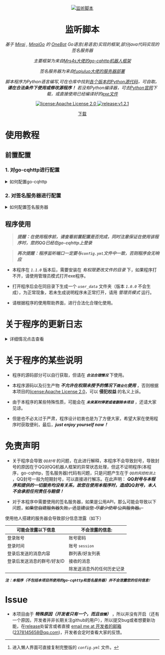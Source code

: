 <p align="center">
  <a href="https://github.com/certainstar/little-Python-software/releases" target="_blank">
    <img src="img/2.ico" width="200" height="200" alt="监听脚本">
  </a>
</p>

<div align="center">

# 监听脚本

_基于 [Mirai](https://github.com/mamoe/mirai) , [MiraiGo](https://github.com/Mrs4s/MiraiGo) 的 [OneBot](https://github.com/howmanybots/onebot/blob/master/README.md) Go语言(易语言)实现的框架,部分java代码实现的签名服务器_

_主要框架为来自[Mrs4s大佬的go-cqhttp机器人框架](https://github.com/Mrs4s/go-cqhttp/)_

_签名服务器为来自[fuqiuluo大佬的服务器部署](https://github.com/fuqiuluo/unidbg-fetch-qsign)_

_脚本程序为Python语言编写,可在仓库中找到[各个版本的Python源代码](https://github.com/certainstar/little-Python-software/tree/%E7%89%88%E6%9C%AC%E6%9B%B4%E6%96%B0/%E7%9B%91%E5%90%AC%E8%84%9A%E6%9C%ACpython%E6%BA%90%E7%A0%81)，可自取。__请在合法条件下使用或修改源程序！__ 若没有Python编译器，可去[Python官网](https://www.python.org/)下载，或直接使用已经编译好的[exe文件](https://github.com/certainstar/little-Python-software/tree/%E7%89%88%E6%9C%AC%E6%9B%B4%E6%96%B0/%E7%9B%91%E5%90%AC%E8%84%9A%E6%9C%AC%E5%8F%AF%E6%89%A7%E8%A1%8C%E6%96%87%E4%BB%B6(.exe))_

</div>

<p align="center">
  <a href="https://www.apache.org/licenses/LICENSE-2.0" target="_blank">
    <img src="https://img.shields.io/badge/license-Apache_License%20_2.0-orange" alt="license:Apache License 2.0">
  </a>
  <a href="https://github.com/certainstar/little-Python-software/releases" target="_blank">
    <img src="https://img.shields.io/badge/release-v1.2.1-blue" alt="release:v1.2.1">
  </a>
</p>

<p align="center">
  <a href="https://github.com/certainstar/little-Python-software/releases" target="_blank">下载</a>
</p>

# 使用教程

## 前置配置

### **1. 对go-cqhttp进行配置**
<details>
  <summary>如何配置go-cqhttp</summary>

  - 可进入[Mrs4s大佬的go-cqhttp项目库](https://github.com/Mrs4s/go-cqhttp/)，自行配置，其中[教学文档](https://docs.go-cqhttp.org)有[引导部分](https://docs.go-cqhttp.org/guide/#go-cqhttp)，可供学习参考。
  - 若不会配置可跟随下方步骤进行配置：
      <details>
        <summary>步骤如下</summary>

      - [x] 首先下载适合自己系统的最新的 _`go-cqhttp.exe`_ 文件，_[最新下载地址](https://github.com/Mrs4s/go-cqhttp/releases)_，或者直接导入[本库中的go-cqhttp.exe文件](https://github.com/certainstar/little-Python-software/blob/%E7%89%88%E6%9C%AC%E6%9B%B4%E6%96%B0/go-cqhttp/go-cqhttp.exe)，_`注意：本库中的go-cqhttp为amd64版本`_
      - [x] 下载后，点击 _`go-cqhttp.exe`_，会弹窗（如图配置go-cq步骤1），直接一路确认然后会在此目录下生成一个 _`go-cqhttp.bat`_ 文件，点击bat文件。
      <p align="center">
        <img src="img/配置go-cq步骤1.jpg" alt="配置go-cq步骤1">
        <p align="center">
          <span> 配置go-cq步骤1</span>
        </p>
      </p>
      
      - [x] 此时会生成一个如下图所示的弹窗，可以按照自身需求输入0~3，本程序以输入0为例子。输入后回车会生成一个 _`config.yml`_ 文件，打开后可以进行修改（可用记事本方式打开）,这里推荐用Sublime Text软件进行查看。[点击此处进入懒人界面][1] [^1]
      
      [^1]:进入懒人界面可直接复制完整版的 _`config.yml`_ 文件。

      <p align="center">
        <img src="img/配置go-cq步骤2.jpg" alt="配置go-cq步骤2">
        <p align="center">
          <span>配置go-cq步骤2<span>
        </p>
      </p>
    
      - [x] 首先将QQ号和相对应的密码进行输入，_`输入密码时记得在引号中输入`_ 。后续将

        ```yaml
        # 是否允许发送临时会话消息
        allow-temp-session: false
        ```
        改为：
        ```yaml
        # 是否允许发送临时会话消息
        allow-temp-session: true 
        ```

        然后移到文件 __最后__ ，将 _`server`_ 中加入如下代码（___注意：缩进一定要准确，同时 `post` 中的`监听地址端口号`要为`5700`，`反向HTTP POST端口号`要为`5701`，因为程序中的`监听端口号`和`反向HTTP POST端口号`分别为`5700`和`5701`，但如果你想要监听其他端口或者由于端口`5700`和端口`5701`已经被占用，请将go-cqhttp中的端口和程序源码中的监听端口同步修改 ，若您使用的是`2.0.0`版本，则只需要在程序内部进行修改，保证与go-cqhttp中一致即可。___）：

        ```yaml
        - http: # HTTP 通信设置
          address: 0.0.0.0:5700 # HTTP监听地址
          version: 11     # OneBot协议版本, 支持 11/12
          timeout: 5      # 反向 HTTP 超时时间, 单位秒，<5 时将被忽略
          long-polling:   # 长轮询拓展
            enabled: false       # 是否开启
            max-queue-size: 2000 # 消息队列大小，0 表示不限制队列大小，谨慎使用
          middlewares:
            <<: *default # 引用默认中间件
          post:           # 反向HTTP POST地址列表
            - url: 'http://127.0.0.1:5701'                # 地址
              secret: ''             # 密钥
              max-retries: 3         # 最大重试，0 时禁用
              retries-interval: 1500 # 重试时间，单位毫秒，0 时立即
        ```

        修改后的 _`server`_ 部分如下图所示，可自行比对检查：
      <p align="center">
        <img src="img/配置go-cq步骤3.png" width="400" height="250" alt="配置go-cq步骤3">
        <p align="center">
          <span>配置go-cq步骤3</span>
        </p>      
      </p>

      注：如果不知道自己的端口是否被占用，[点击此处][1]学习如何查看和怎么清理后台文件。

      - [x] 此时保存 _`config.yml`_ 文件，再次点击 _`go-cqhttp.bat`_ 文件，此时会生成一个 _`device.json`_ 文件,此时观察弹窗中的信息，如果未遇到 _`code 45`_ 错误，或者并未警告，账号有较高风险，则推荐继续向下操作。
        <div id="nowarning">
          未有报错或警告时，弹窗中会有以下信息（如图配置go-cq步骤4所示）
          
          <p align="center">
            <img src="img/配置go-cq步骤4.jpg" alt="配置go-cq步骤4">
            <p align="center">
              <span>配置go-cq步骤4</span>
            </p>
          </p>

          推荐输入1后回车，这时弹窗会显示 _`请前往该地址验证->网址`_，将网址复制到浏览器打开，完成滑块验证后关闭，若此时弹窗无报错，可能会出现类似以下信息：
          ```
          该QQ有设置密保:
          1.给手机***...***发送消息
          2.手机QQ扫码验证
          ```
          可自行选择1或2后回车，按照相对应的流程完成验证后，一般会正常登录。

          _若出现在滑块验证中输入`1.自动抓取`时，验证网址一直加载不出来的情况（最近出现较多），请选择`2.手动抓取`，如果不知道怎么手动抓取，[点击此处][1]进行学习_

          若刚开始或完成滑块验证后有风险或遇到 _`code 45`_ 错误，请<a href="#qsign">配置签名服务器</a>，并对相应的 _`config.yml`_ 文件进行修改。
        </div>
      </details>      
</details>

### **2. 对签名服务器进行配置**
<details>
<summary id="qsign">如何配置签名服务器</summary>

> ___提醒：运行该签名服务器前需要配置`java环境`，所以若还未配置java环境可先去[java官网](https://www.java.com/)进行下载，然后进行配置（若java版本过低无法运行后续bat脚本，可直接利用java命令进行更新），如果不会配置，[请点击此处进入配置java环境教学部分][1]___

[1]:https://certainstar.github.io/Github-Pages-Save/html/working.html
> _问题：为什么要用签名服务器？为减少风控，减少`code45`  风控报错，最好对签名服务器进行配置_
  
  - 可进入[fuqiuluo大佬的签名服务器项目](https://github.com/fuqiuluo/unidbg-fetch-qsign)，并进行部署。或者更快捷的参考[rhwong大佬的一键部署项目](https://github.com/rhwong/unidbg-fetch-qsign-onekey)，并进行部署。
  - 若不会配置可跟随下方步骤进行配置：
      <details>
        <summary>步骤如下</summary>

      - [x] 首先查看目前 _`go-cqhttp.exe`_ 支持的签名服务器版本号(应该是向下兼容的)，然后在[大佬的签名服务器项目下载页面](https://github.com/fuqiuluo/unidbg-fetch-qsign/releases)进行下载自己想要的版本。或者直接下载本项目中已经[下载好的签名服务器](https://github.com/certainstar/little-Python-software/tree/%E7%89%88%E6%9C%AC%E6%9B%B4%E6%96%B0/%E7%AD%BE%E5%90%8D%E6%9C%8D%E5%8A%A1%E5%99%A8)。 _`注意：本库中的签名服务器版本为1.1.0版本`_（若下载本库中的请直接将本库的 _`签名服务器`_ 文件夹下载完全，其中包三个文件夹：_`bin`_ , _`lib`_ , _`txlib`_ 和一个 _`start.bat`_ 文件）
      - [x] 下载后打开会发现有一个 _`start.bat`_ 脚本（如果在大佬的项目中没有找到，可以自行编写，源码可查看本项目中的 [_`start.bat脚本源代码`_](https://github.com/certainstar/little-Python-software/blob/%E7%89%88%E6%9C%AC%E6%9B%B4%E6%96%B0/%E7%AD%BE%E5%90%8D%E6%9C%8D%E5%8A%A1%E5%99%A8/start.bat) ）或直接复制以下代码：
        ```bat
        bin\unidbg-fetch-qsign.bat --library=txlib\8.9.63 --port=8080  --count=1 --android_id= --host=0.0.0.0
        ```
      - [x] 打开 _`start.bat`_ 文件进行编辑（可用记事本方式打开），会发现 _`android_id`_ 变量还未填入，此时返回找到在配置go-cqhttp时产生的 _`device.json`_ 文，打开该文件，找到该文件中的 _`android_id`_ 变量，复制变量值后（_只复制引号中的值_），粘贴到 _`start.bat`_ 文件中的 _`android_id=`_ 后进行赋值( _赋值后`--host`部分与你所复制的值之间应该有一个空格_)，赋值后代码应该形如：
        ```bat
        bin\unidbg-fetch-qsign.bat --library=txlib\8.9.63 --port=8080  --count=1 --android_id=xxxx...xxxx --host=0.0.0.0
        ```
        __此处还有一个重点就是 _`library`_ 变量的值，此处代表QQ的协议值，只用关心 _`8.9.63`_ 这个值 ，看其是否与打开 _`go-cqhttp.bat`_ 时,系统弹窗上显示的使用协议是否一致__

        __例如打开_`go-cqhttp.bat`_ 后出现以下提示：__
        ```cmd
        [INFO]: 使用协议: Android Pad 8.9.63.11390
        ```
        说明使用协议为 _`8.9.63`_ 版本，与 _`library`_ 变量的值一致，若不一致，则需要修改 _`library`_ 变量的值与go-cqhttp版本中一致。

        保存点击 _`start.bat`_ 文件，打开后如果有系统弹窗运行就说明签名服务器配置成功，此时返回找到配置go-cqhttp时生成的 _`config.yml`_ 文件，打开将签名服务器填入，即将代码
        ```yml
        # 服务器可使用docker在本地搭建或者使用他人开放的服务
        sign-server: '-'
        ```
        修改为：
        ```yml
        # 服务器可使用docker在本地搭建或者使用他人开放的服务
        sign-server: 'http://localhost:8080'
        ```
        保存 _`config.yml`_ 后打开 _`go-cqhttp.bat`_ 脚本（此时要保证 _`start.bat`_ 脚本生成的签名服务器在后台运行，即生成的系统弹窗未关闭）。后续按照上述<a href="#nowarning" >未有报错或警告时</a>的操作进行操作。

        由于部分原因，在第一次正常登录后，后续登录就不需要再挂上签名服务器，直接点击 _`go-cqhttp.bat`_ 脚本进行启动即可。若不放心，认为还有封号风险，可以在后续登录时先启动 _`start.bat`_ 脚本然后再启动 _`go-cqhttp.bat`_ 脚本。
      </details>  
</details>

## 程序使用

>___提醒：在使用程序前，请查看前置配置是否完成，同时注意保证在使用该程序时，您的QQ已经在go-cqhttp上登录___

>___再次提醒：程序监听端口一定要与`config.yml`文件中一致，否则程序会无响应___

- 本程序在 _`1.1.0`_ 版本后，需要安装在 _有权限更改文件的目录_ 下，如果程序打不开，请使用管理员模式打开exe程序。

- 打开程序后会在同目录下生成一个 _`user_data`_ 文件夹（版本 _`1.0.0`_ 不会生成），为正常现象，若未生成说明程序未正常打开，请用 _管理员模式_ 运行。

- 请根据程序的使用帮助界面，进行合法化合理化使用。

# 关于程序的更新日志

<details>
    <summary>详细情况点击查看</summary>

### 关于版本1.0.0

- 为程序的第一版，只是实现了最初监控某个特定QQ群中包含某些关键词的功能。

### 关于版本1.1.0

- 在第一版基础上，新增一个监控窗口并显示监控内容。

### 关于版本1.2.1（~~此版本由于有大量bug不建议使用~~）

- 在上一版基础上，对关闭程序后flask线程仍然要手动关闭的问题进行修复，并添加一个安全退出按键和终止监控功能，同时为了更加清晰是否检测到关键词，将接受消息中的关键词进行标红处理。

### 关于版本2.0.0

- 当前最新版本，应该在未来很长时间不会新增功能和优化，只会修改部分反馈bug。

- 修复了 _部分导致程序异常崩溃的问题（不填入群聊或其他消息直接点击开始监控导致的程序崩溃，正常运行后点停止监控再点击安全退出导致的程序崩溃）_ 。

- _相对版本1.X.X升级页面。_

- __有人在群聊中发送其他消息时，消息无法显示，而显示乱码的问题进行优化。__

-  ___新增`定时功能`，`选择“检测关键词并发消息”次数的功能`,`修改监控对象和发送对象功能`（其他新加功能在使用过程中可以发现）。在另一方面，为了优化关键词的选择，不那么单调，新增了“或和并”选择关键词方法。___

</details>

# 关于程序的某些说明

- 程序的源码部分可以自行获取，但请在 ___`合法合理情况`___ 下使用。

- 本程序源码以及衍生产物 ___不允许在权限未授予的情况下`商业化`使用___ ，否则根据本项目的[license:Apache License 2.0](https://www.apache.org/licenses/LICENSE-2.0)，可以 __侵犯权益__ 的名义上诉。

- 由于本程序的某些特殊性质，可能会在 ___`未来某时停更或者删除本项目`___ ，还请大家见谅。

- 但是也不必太过于严肃，程序设计初衷也是为了方便大家，希望大家在使用程序时获取便利，最后，___just enjoy yourself now！___

# 免责声明

- 关于程序会导致 _`QQ封号`_ 的问题，在此进行解释，本程序不会导致封号，导致封号的原因在于QQ对QQ机器人框架的异常状态处理，但这不证明程序(本程序，go-cqhttp，签名服务器)代码有问题，只是问题产生在于 _`QQ的风控检测上`_ ，QQ封号一般为短期封号，可以直接进行解冻。在此声明： ___QQ封号与本程序和提供的一切服务均没有关系，故您在使用本程序时，造成QQ封号，本人不会承担任何责任与赔偿！___

- 对于本程序中需要使用的签名服务器，如果是公用API，那么可能会导致以下问题，~~如果您自建服务器失败，还是建议您 _尽量少使用_ 公共服务器。~~

使用他人搭建的服务器会导致部分信息泄露（如下）

| 可能会泄露以下信息          | 不会泄露的信息: |
| --------------------------- | --------------- |
| 登录账号                    | 账号密码        |
| 登录时间                    | 账号 `session`  |
| 登录后发送的消息内容        | 群列表/好友列表 |
| 登录后发送消息的群号/好友ID | 接收的消息      |
|  | 除发送消息外的任何历史记录      |

___`注：本程序（不包括本项目所使用的go-cqhttp和签名服务器）并不会泄露您的任何信息!`___

# Issue

- 本项目由于 ___特殊原因（开发者只有一个，而且`很懒`）___ ，所以并没有开启（还有一个原因，开发者并非长期关注github的用户），所以提交bug或者想要新功能，在[release](https://github.com/certainstar/little-Python-software/releases)处留言或者直接
<a href="mailto:2378145658@qq.com">email me at 开发者的邮箱</a>(2378145658@qq.com)，开发者会定时查看大家的反馈。